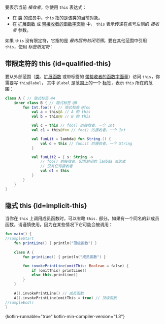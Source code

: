 [//]: # (title: This 表达式)

要表示当前 _接收者_，你使用 `this` 表达式：

* 在 [类](classes.md#继承) 的成员中，`this` 指的是该类的当前对象。
* 在 [扩展函数](extensions.md) 或 [带接收者的函数字面量](lambdas.md#function-literals-with-receiver) 中，
`this` 表示传递在点号左侧的 _接收者_ 参数。

如果 `this` 没有限定符，它指的是 _最内层的封闭范围_。要在其他范围中引用 `this`，使用 _标签限定符_：

## 带限定符的 this {id=qualified-this}

要从外部范围（[类](classes.md)、[扩展函数](extensions.md)
或带标签的 [带接收者的函数字面量](lambdas.md#function-literals-with-receiver)）访问 `this`，你需要写 `this@label`，
其中 `@label` 是范围上的一个 [标签](returns.md)，表示 `this` 所在的范围：

```kotlin
class A { // 隐式标签 @A
    inner class B { // 隐式标签 @B
        fun Int.foo() { // 隐式标签 @foo
            val a = this@A // A 的 this
            val b = this@B // B 的 this

            val c = this // foo() 的接收者，一个 Int
            val c1 = this@foo // foo() 的接收者，一个 Int

            val funLit = lambda@ fun String.() {
                val d = this // funLit 的接收者，一个 String
            }

            val funLit2 = { s: String ->
                // foo() 的接收者，因为封闭的 lambda 表达式
                // 没有任何接收者
                val d1 = this
            }
        }
    }
}
```

## 隐式 this {id=implicit-this}

当你在 `this` 上调用成员函数时，可以省略 `this.` 部分。如果有一个同名的非成员函数，请谨慎使用，因为在某些情况下它可能会被调用：

```kotlin
fun main() {
//sampleStart
    fun printLine() { println("顶级函数") }
    
    class A {
        fun printLine() { println("成员函数") }

        fun invokePrintLine(omitThis: Boolean = false) { 
            if (omitThis) printLine()
            else this.printLine()
        }
    }
    
    A().invokePrintLine() // 成员函数
    A().invokePrintLine(omitThis = true) // 顶级函数
//sampleEnd()
}
```
{kotlin-runnable="true" kotlin-min-compiler-version="1.3"}

